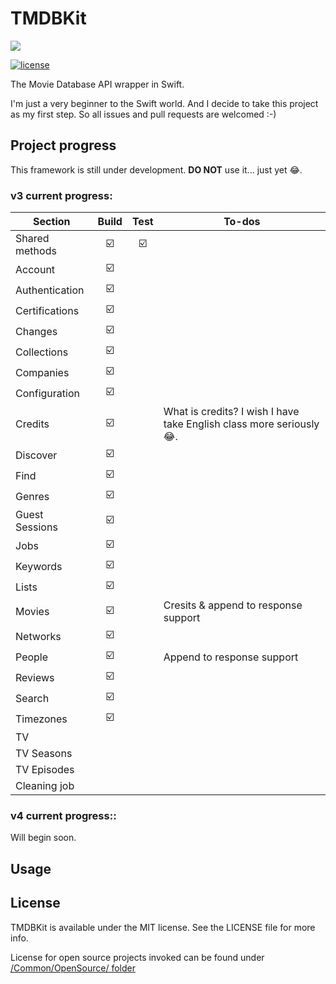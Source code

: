 # TMDBKit
![](https://github.com/SR2k/TMDBKit/blob/master/Common/Supporting/Logo.svg)

[![license](https://img.shields.io/github/license/mashape/apistatus.svg)](https://github.com/SR2k/TMDBKit/blob/master/LICENSE)

The Movie Database API wrapper in Swift.

I'm just a very beginner to the Swift world. And I decide to take this project as my first step. So all issues and pull requests are welcomed :-)

## Project progress
This framework is still under development. **DO NOT** use it... just yet 😂.

### v3 current progress:
|Section        |Build   |Test    |To-dos  |
|---------------|:------:|:------:|--------|
|Shared methods |☑️      |☑️      |        |
|Account        |☑️      |        |        |
|Authentication |☑️      |        |        |
|Certifications |☑️      |        |        |
|Changes        |☑️      |        |        |
|Collections    |☑️      |        |        |
|Companies      |☑️      |        |        |
|Configuration  |☑️      |        |        |
|Credits        |☑️      |        |What is credits? I wish I have take English class more seriously😂.|
|Discover       |☑️      |        |        |
|Find           |☑️      |        |        |
|Genres         |☑️      |        |        |
|Guest Sessions |☑️      |        |        |
|Jobs           |☑️      |        |        |
|Keywords       |☑️      |        |        |
|Lists          |☑️      |        |        |
|Movies         |☑️      |        |Cresits & append to response support|
|Networks       |☑️      |        |        |
|People         |☑️      |        |Append to response support|
|Reviews        |☑️      |        |        |
|Search         |☑️      |        |        |
|Timezones      |☑️      |        |        |
|TV             |        |        |        |
|TV Seasons     |        |        |        |
|TV Episodes    |        |        |        |
|Cleaning job   |        |        |        |

### v4 current progress::
Will begin soon.

## Usage

## License
TMDBKit is available under the MIT license. See the LICENSE file for more info.

License for open source projects invoked can be found under [/Common/OpenSource/ folder](https://github.com/SR2k/TMDBKit/tree/master/Common/OpenSource)
